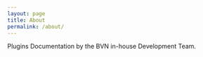 ```yaml
---
layout: page
title: About
permalink: /about/
---
```


Plugins Documentation by the BVN in-house Development Team.
